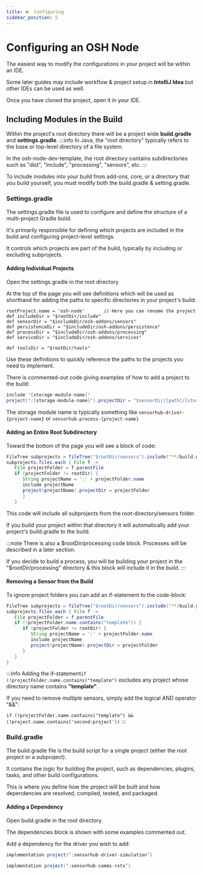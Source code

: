 ```yaml
---
title: ❌  Configuring
sidebar_position: 5
---
```


# Configuring an OSH Node

The easiest way to modify the configurations in your project will be within an IDE.

Some later guides may include workflow & project setup in **IntelliJ Idea** but other IDEs can be used as well. 

Once you have cloned the project, open it in your IDE. 

## Including Modules in the Build

Within the project's root directory there will be a project wide **build.gradle** and **settings.gradle**.
:::info
In Java, the "root directory" typically refers to the base or top-level directory of a file system.

In the osh-node-dev-template, the root directory contains subdirectories such as "dist", "include", "processing", "sensors", etc.
:::

To include modules into your build from add-ons, core, or a directory that you build yourself, you must modify both the build.gradle & setting.gradle.

### Settings.gradle
The settings.gradle file is used to configure and define the structure of a multi-project Gradle build. 

It's primarily responsible for defining which projects are included in the build and configuring project-level settings.

It controls which projects are part of the build, typically by including or excluding subprojects.

#### Adding Individual Projects
Open the settings.gradle in the root directory

At the top of the page you will see definitions which will be used as shorthand for adding the paths to specific directories in your project's build: 

```
rootProject.name = 'osh-node'       // Here you can rename the project 
def includeDir = "$rootDir/include"         
def sensorDir = "$includeDir/osh-addons/sensors"      
def persistenceDir = "$includeDir/osh-addons/persistence"
def processDir = "$includeDir/osh-addons/processing"
def serviceDir = "$includeDir/osh-addons/services"

def toolsDir = "$rootDir/tools"
```

Use these definitions to quickly reference the paths to the projects you need to implement.

There is commented-out code giving examples of how to add a project to the build:
``` java 
include '[storage-module-name]'  
project(':[storage-module-name]').projectDir = "$sensorDir/[path]/[storage-module-name]" as File
```
The storage module name is typically something like ```sensorhub-driver-{project-name}``` or ```sensorhub-process-{project-name}```

####  Adding an Entire Root Subdirectory
Toward the bottom of the page you will see a block of code:
   ``` java 
   FileTree subprojects = fileTree("$rootDir/sensors").include('**/build.gradle')
   subprojects.files.each { File f ->
      File projectFolder = f.parentFile
      if (projectFolder != rootDir) {
         String projectName = ':' + projectFolder.name
         include projectName
         project(projectName).projectDir = projectFolder
         }
      }
   ```

This code will include all subprojects from the root-directory/sensors folder.

If you build your project within that directory it will automatically add your project's build.gradle to the build.

:::note
There is also a $rootDir/processing code block. Processes will be described in a later section.

If you decide to build a process, you will be building your project in the "$rootDir/processing" directory & this block will include it in the build.
:::

#### Removing a Sensor from the Build
To ignore project folders you can add an if-statement to the code-block:

``` java
FileTree subprojects = fileTree("$rootDir/sensors").include('**/build.gradle')
subprojects.files.each { File f ->
   File projectFolder = f.parentFile
   if (!projectFolder.name.contains("template")) {
      if (projectFolder != rootDir) {
         String projectName = ':' + projectFolder.name
         include projectName
         project(projectName).projectDir = projectFolder
      }
   }
}
```

:::info
Adding the if-statement``` if (!projectFolder.name.contains("template") ``` excludes any project whose directory name contains **"template"**.

If you need to remove multiple sensors, simply add the logical AND operator "&&":

```if (!projectFolder.name.contains("template") && (!project.name.contains('second-project'))```
:::

### Build.gradle
The build.gradle file is the build script for a single project (either the root project or a subproject). 

It contains the logic for building the project, such as dependencies, plugins, tasks, and other build configurations.

This is where you define how the project will be built and how dependencies are resolved, compiled, tested, and packaged.

#### Adding a Dependency 

Open build.gradle in the root directory.

The dependencies block is shown with some examples commented out.

Add a dependency for the driver you wish to add:

   ``` gradle 
   implementation project(‘:sensorhub-driver-simulation’)
   ``` 

   ``` gradle 
   implmentation project(‘:sensorhub-comms-rxtx’)
   ```







